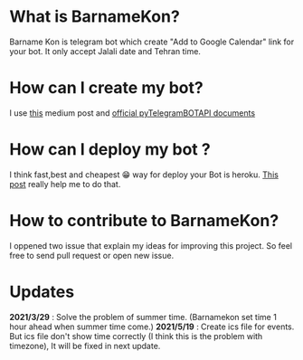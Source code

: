 # What is BarnameKon?
Barname Kon is telegram bot which create "Add to Google Calendar" link for your bot. It only accept Jalali date and Tehran time.


# How can I create my bot? 
I use [this](https://medium.com/better-programming/how-to-create-telegram-bot-in-python-cccc4babcc30) medium post and [official pyTelegramBOTAPI documents](https://github.com/eternnoir/pyTelegramBotAPI)


# How can I deploy my bot ?
I think fast,best and cheapest 😁 way for deploy your Bot is heroku.
[This post](https://github.com/devskrate/dev/blob/79f913fd55eb83f4d9b68d5e4b42ee2e40566c65/_posts/2020-02-18-simple-python-telegram-bot.md) really help me to do that.

# How to contribute to BarnameKon?
I oppened two issue that explain my ideas for improving this project. So feel free to send pull request or open new issue.  

# Updates 
**2021/3/29** : Solve the problem of summer time. (Barnamekon set time 1 hour ahead when summer time come.)
**2021/5/19** : Create ics file for events. But ics file don't show time correctly (I think this is the problem with timezone), It will be fixed in next update.
